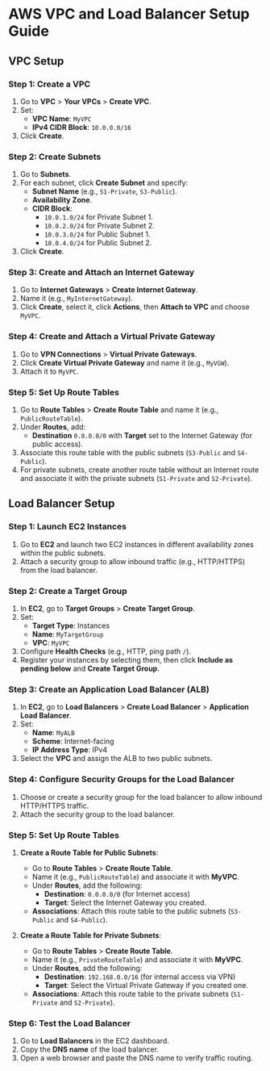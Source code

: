 # AWS VPC and Load Balancer Setup Guide

## VPC Setup

### Step 1: Create a VPC
1. Go to **VPC** > **Your VPCs** > **Create VPC**.
2. Set:
   - **VPC Name**: `MyVPC`
   - **IPv4 CIDR Block**: `10.0.0.0/16`
3. Click **Create**.

### Step 2: Create Subnets
1. Go to **Subnets**.
2. For each subnet, click **Create Subnet** and specify:
   - **Subnet Name** (e.g., `S1-Private`, `S3-Public`).
   - **Availability Zone**.
   - **CIDR Block**:
     - `10.0.1.0/24` for Private Subnet 1.
     - `10.0.2.0/24` for Private Subnet 2.
     - `10.0.3.0/24` for Public Subnet 1.
     - `10.0.4.0/24` for Public Subnet 2.
3. Click **Create**.

### Step 3: Create and Attach an Internet Gateway
1. Go to **Internet Gateways** > **Create Internet Gateway**.
2. Name it (e.g., `MyInternetGateway`).
3. Click **Create**, select it, click **Actions**, then **Attach to VPC** and choose `MyVPC`.

### Step 4: Create and Attach a Virtual Private Gateway 
1. Go to **VPN Connections** > **Virtual Private Gateways**.
2. Click **Create Virtual Private Gateway** and name it (e.g., `MyVGW`).
3. Attach it to `MyVPC`.

### Step 5: Set Up Route Tables
1. Go to **Route Tables** > **Create Route Table** and name it (e.g., `PublicRouteTable`).
2. Under **Routes**, add:
   - **Destination** `0.0.0.0/0` with **Target** set to the Internet Gateway (for public access).
3. Associate this route table with the public subnets (`S3-Public` and `S4-Public`).
4. For private subnets, create another route table without an Internet route and associate it with the private subnets (`S1-Private` and `S2-Private`).

## Load Balancer Setup

### Step 1: Launch EC2 Instances
1. Go to **EC2** and launch two EC2 instances in different availability zones within the public subnets.
2. Attach a security group to allow inbound traffic (e.g., HTTP/HTTPS) from the load balancer.

### Step 2: Create a Target Group
1. In **EC2**, go to **Target Groups** > **Create Target Group**.
2. Set:
   - **Target Type**: Instances
   - **Name**: `MyTargetGroup`
   - **VPC**: `MyVPC`
3. Configure **Health Checks** (e.g., HTTP, ping path `/`).
4. Register your instances by selecting them, then click **Include as pending below** and **Create Target Group**.

### Step 3: Create an Application Load Balancer (ALB)
1. In **EC2**, go to **Load Balancers** > **Create Load Balancer** > **Application Load Balancer**.
2. Set:
   - **Name**: `MyALB`
   - **Scheme**: Internet-facing
   - **IP Address Type**: IPv4
3. Select the **VPC** and assign the ALB to two public subnets.

### Step 4: Configure Security Groups for the Load Balancer
1. Choose or create a security group for the load balancer to allow inbound HTTP/HTTPS traffic.
2. Attach the security group to the load balancer.

### Step 5: Set Up Route Tables

1. **Create a Route Table for Public Subnets**:
   - Go to **Route Tables** > **Create Route Table**.
   - Name it (e.g., `PublicRouteTable`) and associate it with **MyVPC**.
   - Under **Routes**, add the following:
     - **Destination**: `0.0.0.0/0` (for Internet access)
     - **Target**: Select the Internet Gateway you created.
   - **Associations**: Attach this route table to the public subnets (`S3-Public` and `S4-Public`).

2. **Create a Route Table for Private Subnets**:
   - Go to **Route Tables** > **Create Route Table**.
   - Name it (e.g., `PrivateRouteTable`) and associate it with **MyVPC**.
   - Under **Routes**, add the following:
     - **Destination**: `192.168.0.0/16` (for internal access via VPN)
     - **Target**: Select the Virtual Private Gateway if you created one.
   - **Associations**: Attach this route table to the private subnets (`S1-Private` and `S2-Private`).


### Step 6: Test the Load Balancer
1. Go to **Load Balancers** in the EC2 dashboard.
2. Copy the **DNS name** of the load balancer.
3. Open a web browser and paste the DNS name to verify traffic routing.

